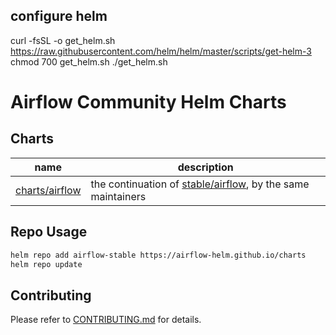 ## configure helm 

curl -fsSL -o get_helm.sh https://raw.githubusercontent.com/helm/helm/master/scripts/get-helm-3
chmod 700 get_helm.sh
./get_helm.sh

# Airflow Community Helm Charts

## Charts

| name | description |
| --- | --- |
| [charts/airflow](https://github.com/airflow-helm/charts/tree/main/charts/airflow) | the continuation of [stable/airflow](https://github.com/helm/charts/tree/master/stable/airflow), by the same maintainers

## Repo Usage

```sh
helm repo add airflow-stable https://airflow-helm.github.io/charts
helm repo update
```

## Contributing

Please refer to [CONTRIBUTING.md](https://github.com/airflow-helm/charts/tree/main/CONTRIBUTING.md) for details.
